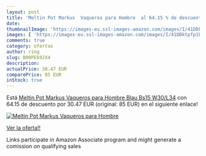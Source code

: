 ```yaml
---
layout: post
title: 'Meltin Pot Markus  Vaqueros para Hombre  al 64.15 % de descuento'
date: 
thumbnailImage: 'https://images-eu.ssl-images-amazon.com/images/I/41DDktpfp1L._SL200_.jpg'
images: [ 'https://images-eu.ssl-images-amazon.com/images/I/41DDktpfp1L._SL200_.jpg' ]
comments: true
category: ofertas
author: ring
slug: B00PE69JX4
description:
actualPrice: 30.47 EUR
comparePrice: 85 EUR
inStock: true
---
```


Está [Meltin Pot Markus  Vaqueros para Hombre  Blau  Bs15   W30/L34](https://www.amazon.es/dp/B00PE69JX4/?tag=tolees-21) con 64.15 de descuento por 30.47 EUR (original: 85 EUR) en el siguiente enlace!

[![Meltin Pot Markus  Vaqueros para Hombre ](https://images-eu.ssl-images-amazon.com/images/I/41DDktpfp1L._SL200_.jpg)](https://www.amazon.es/dp/B00PE69JX4/?tag=tolees-21)

[Ver la oferta!!](https://www.amazon.es/dp/B00PE69JX4/?tag=tolees-21)

Links participate in Amazon Associate program and might generate a comission on qualifying sales


